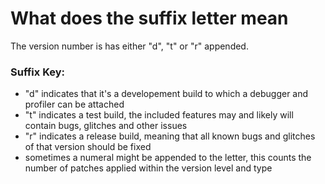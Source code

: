 # What does the suffix letter mean
The version number is has either "d", "t" or "r" appended.
### Suffix Key:
- "d" indicates that it's a developement build to which a debugger and profiler can be attached
- "t" indicates a test build, the included features may and likely will contain bugs, glitches and other issues
- "r" indicates a release build, meaning that all known bugs and glitches of that version should be fixed
- sometimes a numeral might be appended to the letter, this counts the number of patches applied within the version level and type